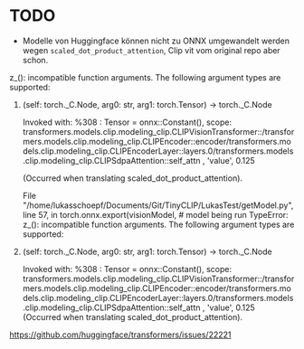 # TODO

- Modelle von Huggingface können nicht zu ONNX umgewandelt werden wegen `scaled_dot_product_attention`, Clip vit vom original repo aber schon.
    
z_(): incompatible function arguments. The following argument types are supported:
1. (self: torch._C.Node, arg0: str, arg1: torch.Tensor) -> torch._C.Node

    Invoked with: %308 : Tensor = onnx::Constant(), scope: transformers.models.clip.modeling_clip.CLIPVisionTransformer::/transformers.models.clip.modeling_clip.CLIPEncoder::encoder/transformers.models.clip.modeling_clip.CLIPEncoderLayer::layers.0/transformers.models.clip.modeling_clip.CLIPSdpaAttention::self_attn
    , 'value', 0.125

    (Occurred when translating scaled_dot_product_attention).
    
    File "/home/lukasschoepf/Documents/Git/TinyCLIP/LukasTest/getModel.py", line 57, in <module>
    torch.onnx.export(visionModel,         # model being run
    TypeError: z_(): incompatible function arguments. The following argument types are supported:
1. (self: torch._C.Node, arg0: str, arg1: torch.Tensor) -> torch._C.Node

    Invoked with: %308 : Tensor = onnx::Constant(), scope: transformers.models.clip.modeling_clip.CLIPVisionTransformer::/transformers.models.clip.modeling_clip.CLIPEncoder::encoder/transformers.models.clip.modeling_clip.CLIPEncoderLayer::layers.0/transformers.models.clip.modeling_clip.CLIPSdpaAttention::self_attn
    , 'value', 0.125 
    (Occurred when translating scaled_dot_product_attention).


https://github.com/huggingface/transformers/issues/22221